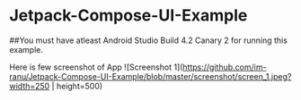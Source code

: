 # Jetpack-Compose-UI-Example


##You must have atleast Android Studio Build 4.2 Canary 2 for running this example.

Here is few screenshot of App
![Screenshot 1](https://github.com/im-ranu/Jetpack-Compose-UI-Example/blob/master/screenshot/screen_1.jpeg?width=250 | height=500)
